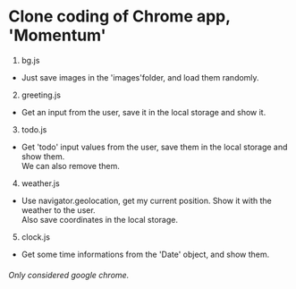 Clone coding of Chrome app, 'Momentum'
======================================
1. bg.js
  * Just save images in the 'images'folder, and load them randomly.
2. greeting.js
  * Get an input from the user, save it in the local storage and show it.
3. todo.js
  * Get 'todo' input values from the user, save them in the local storage and show them.<br />
  We can also remove them.
4. weather.js
  * Use navigator.geolocation, get my current position. Show it with the weather to the user.<br />
  Also save coordinates in the local storage.
5. clock.js
  * Get some time informations from the 'Date' object, and show them.

###### Only considered google chrome.
